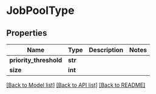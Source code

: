 # JobPoolType

## Properties
Name | Type | Description | Notes
------------ | ------------- | ------------- | -------------
**priority_threshold** | **str** |  | 
**size** | **int** |  | 

[[Back to Model list]](../README.md#documentation-for-models) [[Back to API list]](../README.md#documentation-for-api-endpoints) [[Back to README]](../README.md)


